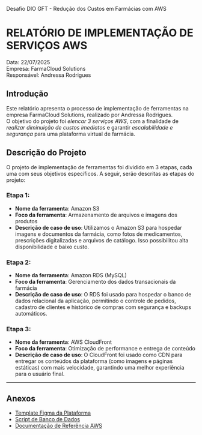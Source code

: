 
Desafio DIO GFT  -  Redução dos Custos em Farmácias com AWS

# RELATÓRIO DE IMPLEMENTAÇÃO DE SERVIÇOS AWS

Data: 22/07/2025  
Empresa: FarmaCloud Solutions  
Responsável: Andressa Rodrigues

## Introdução

Este relatório apresenta o processo de implementação de ferramentas na empresa FarmaCloud Solutions, realizado por Andressa Rodrigues.  
O objetivo do projeto foi *elencar 3 serviços AWS*, com a finalidade de *realizar diminuição de custos imediatos* e garantir *escalabilidade e segurança* para uma plataforma virtual de farmácia.

## Descrição do Projeto

O projeto de implementação de ferramentas foi dividido em 3 etapas, cada uma com seus objetivos específicos. A seguir, serão descritas as etapas do projeto:

### Etapa 1:
- **Nome da ferramenta**: Amazon S3  
- **Foco da ferramenta**: Armazenamento de arquivos e imagens dos produtos  
- **Descrição de caso de uso**: Utilizamos o Amazon S3 para hospedar imagens e documentos da farmácia, como fotos de medicamentos, prescrições digitalizadas e arquivos de catálogo. Isso possibilitou alta disponibilidade e baixo custo.

### Etapa 2:
- **Nome da ferramenta**: Amazon RDS (MySQL)  
- **Foco da ferramenta**: Gerenciamento dos dados transacionais da farmácia  
- **Descrição de caso de uso**: O RDS foi usado para hospedar o banco de dados relacional da aplicação, permitindo o controle de pedidos, cadastro de clientes e histórico de compras com segurança e backups automáticos.

### Etapa 3:
- **Nome da ferramenta**: AWS CloudFront  
- **Foco da ferramenta**: Otimização de performance e entrega de conteúdo  
- **Descrição de caso de uso**: O CloudFront foi usado como CDN para entregar os conteúdos da plataforma (como imagens e páginas estáticas) com mais velocidade, garantindo uma melhor experiência para o usuário final.

---

## Anexos

- [Template Figma da Plataforma](https://www.figma.com/your-template-link)
- [Script de Banco de Dados](./database/farmacia.sql)
- [Documentação de Referência AWS](https://docs.aws.amazon.com/)
